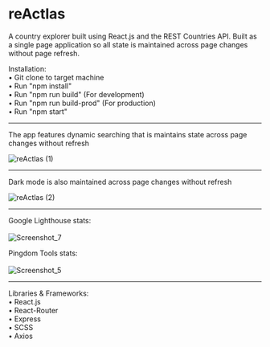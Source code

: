 # reActlas
A country explorer built using React.js and the REST Countries API. Built as a single page application so all state is maintained across page changes without page refresh.

Installation:<br>
  • Git clone to target machine<br>
  • Run "npm install"<br>
  • Run "npm run build" (For development)<br>
  • Run "npm run build-prod" (For production)<br>
  • Run "npm start"<br>
  
 <hr>
  
 The app features dynamic searching that is maintains state across page changes without refresh
 
 ![reActlas (1)](https://user-images.githubusercontent.com/50185022/130476598-fd8b6c1b-6fa2-48e3-9bd5-973857b2c66a.gif)
 
 <hr>
  
 Dark mode is also maintained across page changes without refresh
 
 ![reActlas (2)](https://user-images.githubusercontent.com/50185022/130477244-fb72ac44-dcf1-4c04-9872-e551605b1785.gif)
 
 <hr>
 
 Google Lighthouse stats:<br><br>
 ![Screenshot_7](https://user-images.githubusercontent.com/50185022/130492131-12bd167e-7060-49be-87f5-c8c820b51092.png)
  
  
 Pingdom Tools stats:<br><br>
 ![Screenshot_5](https://user-images.githubusercontent.com/50185022/130468675-07f37d95-3f41-45c8-961e-ac93dbe8bd5f.png)
  
 <hr>
  
 Libraries & Frameworks:<br>
  • React.js<br>
  • React-Router<br>
  • Express<br>
  • SCSS<br>
  • Axios<br>

